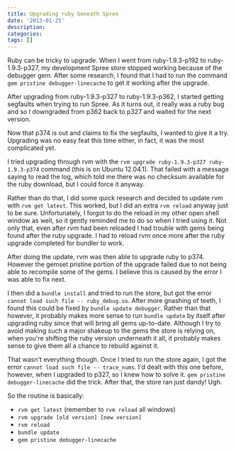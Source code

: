 ```yaml
---
title: Upgrading ruby beneath Spree
date: '2013-01-25'
description:
categories:
tags: []
---
```

Ruby can be tricky to upgrade. When I went from ruby-1.9.3-p192 to
ruby-1.9.3-p327, my development Spree store stopped working because of
the debugger gem. After some research, I found that I had to run the
command `gem pristine debugger-linecache` to get it working after the
upgrade.

After upgrading from ruby-1.9.3-p327 to ruby-1.9.3-p362, I started
getting segfaults when trying to run Spree.  As it turns out, it really
was a ruby bug and so I downgraded from p362 back to p327 and waited for
the next version.

Now that p374 is out and claims to fix the segfaults, I wanted to give
it a try.  Upgrading was no easy feat this time either, in fact, it was
the most complicated yet.

I tried upgrading through rvm with the `rvm upgrade ruby-1.9.3-p327
ruby-1.9.3-p374` command (this is on Ubuntu 12.04.1).  That failed with
a message saying to read the log, which told me there was no checksum
available for the ruby download, but I could force it anyway.

Rather than do that, I did some quick research and decided to update
rvm with `rvm get latest`.  This worked, but I did an extra `rvm reload`
anyway just to be sure.  Unfortunately, I forgot to do the reload in my
other open shell window as well, so it gently reminded me to do so when
I tried using it.  Not only that, even after rvm had been reloaded I had
trouble with gems being found after the ruby upgrade.  I had to reload
rvm once more after the ruby upgrade completed for bundler to work.

After doing the update, rvm was then able to upgrade ruby to p374.
However the gemset pristine portion of the upgrade failed due to not
being able to recompile some of the gems.  I believe this is caused by
the error I was able to fix next.

I then did a `bundle install` and tried to run the store, but got the
error `cannot load such file -- ruby_debug.so`.  After more gnashing of
teeth, I found this could be fixed by `bundle update debugger`.  Rather
than that however, it probably makes more sense to run `bundle update`
by itself after upgrading ruby since that will bring all gems
up-to-date.  Although I try to avoid making such a major shakeup to the
gems the store is relying on, when you're shifting the ruby version
underneath it all, it probably makes sense to give them all a chance to
rebuild against it.

That wasn't everything though.  Once I tried to run the store again, I
got the error `cannot load such file -- trace_nums`.  I'd dealt with
this one before, however, when I upgraded to p327, so I knew how to
solve it.  `gem pristine debugger-linecache` did the trick.  After that,
the store ran just dandy!  Ugh.

So the routine is basically:

- `rvm get latest` (remember to `rvm reload` all windows)
- `rvm upgrade [old version] [new version]`
- `rvm reload`
- `bundle update`
- `gem pristine debugger-linecache`
